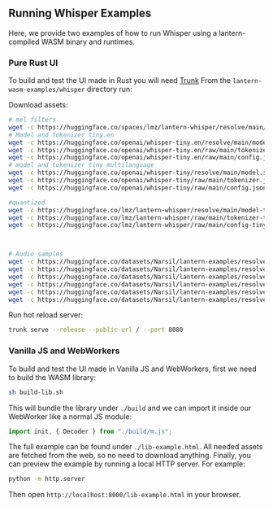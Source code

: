 ## Running Whisper Examples

Here, we provide two examples of how to run Whisper using a lantern-compiled WASM binary and runtimes.

### Pure Rust UI

To build and test the UI made in Rust you will need [Trunk](https://trunkrs.dev/#install)
From the `lantern-wasm-examples/whisper` directory run:

Download assets:

```bash
# mel filters
wget -c https://huggingface.co/spaces/lmz/lantern-whisper/resolve/main/mel_filters.safetensors
# Model and tokenizer tiny.en
wget -c https://huggingface.co/openai/whisper-tiny.en/resolve/main/model.safetensors -P whisper-tiny.en 
wget -c https://huggingface.co/openai/whisper-tiny.en/raw/main/tokenizer.json -P whisper-tiny.en
wget -c https://huggingface.co/openai/whisper-tiny.en/raw/main/config.json -P whisper-tiny.en
# model and tokenizer tiny multilanguage
wget -c https://huggingface.co/openai/whisper-tiny/resolve/main/model.safetensors -P whisper-tiny
wget -c https://huggingface.co/openai/whisper-tiny/raw/main/tokenizer.json -P whisper-tiny
wget -c https://huggingface.co/openai/whisper-tiny/raw/main/config.json -P whisper-tiny

#quantized 
wget -c https://huggingface.co/lmz/lantern-whisper/resolve/main/model-tiny-en-q80.gguf -P quantized
wget -c https://huggingface.co/lmz/lantern-whisper/raw/main/tokenizer-tiny-en.json -P quantized
wget -c https://huggingface.co/lmz/lantern-whisper/raw/main/config-tiny-en.json -P quantized



# Audio samples
wget -c https://huggingface.co/datasets/Narsil/lantern-examples/resolve/main/samples_gb0.wav -P audios
wget -c https://huggingface.co/datasets/Narsil/lantern-examples/resolve/main/samples_a13.wav -P audios
wget -c https://huggingface.co/datasets/Narsil/lantern-examples/resolve/main/samples_gb1.wav -P audios
wget -c https://huggingface.co/datasets/Narsil/lantern-examples/resolve/main/samples_hp0.wav -P audios
wget -c https://huggingface.co/datasets/Narsil/lantern-examples/resolve/main/samples_jfk.wav -P audios
wget -c https://huggingface.co/datasets/Narsil/lantern-examples/resolve/main/samples_mm0.wav -P audios

```

Run hot reload server:

```bash
trunk serve --release --public-url / --port 8080
```

### Vanilla JS and WebWorkers

To build and test the UI made in Vanilla JS and WebWorkers, first we need to build the WASM library:

```bash
sh build-lib.sh
```

This will bundle the library under `./build` and we can import it inside our WebWorker like a normal JS module:

```js
import init, { Decoder } from "./build/m.js";
```

The full example can be found under `./lib-example.html`. All needed assets are fetched from the web, so no need to download anything.
Finally, you can preview the example by running a local HTTP server. For example:

```bash
python -m http.server
```

Then open `http://localhost:8000/lib-example.html` in your browser.
